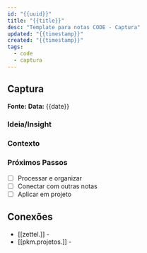 ```yaml
---
id: "{{uuid}}"
title: "{{title}}"
desc: "Template para notas CODE - Captura"
updated: "{{timestamp}}"
created: "{{timestamp}}"
tags:
  - code
  - captura
---
```


## Captura

**Fonte:** 
**Data:** {{date}}

### Ideia/Insight

### Contexto

### Próximos Passos
- [ ] Processar e organizar
- [ ] Conectar com outras notas
- [ ] Aplicar em projeto

## Conexões
- [[zettel.]] - 
- [[pkm.projetos.]] - 
